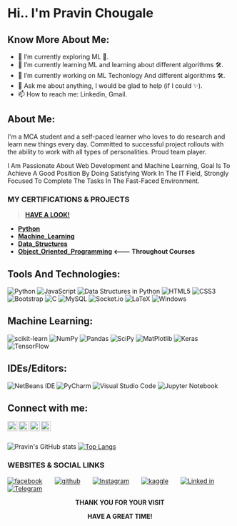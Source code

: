 <h1> Hi.. I'm Pravin Chougale </h1>
<h2>Know More About Me:</h2>

- 🔭 I’m currently exploring ML 🚀.
- 🌱 I’m currently learning ML and learning about different algorithms 🛠.
- 🌱 I’m currently working on ML Techonlogy And different algorithms 🛠.
- 💬 Ask me about anything, I would be glad to help (if I could ✨).
- 📫 How to reach me: Linkedin, Gmail.

<h2>About Me:</h2>

<p>
  I'm a MCA student and a self-paced learner who loves to do research and learn new things every day. Committed to successful project rollouts with the ability to work with all types of personalities. Proud team player.
</p>  

<p>
  I Am Passionate About Web Development and Machine Learning, Goal Is To Achieve A Good Position By Doing
Satisfying Work In The IT Field, Strongly Focused To Complete The Tasks In The Fast-Faced
Environment.
</p>


 ### MY CERTIFICATIONS & PROJECTS

>**[HAVE A LOOK!](https://github.com/Itspravin08/PROJECTS/blob/main/README.md#readme)**

 - **[Python](https://github.com/Itspravin08/MY-CERTIFICATIONS/blob/main/Python%20Certificate.pdf#Python)**
 - **[Machine_Learning](https://github.com/Itspravin08/MY-CERTIFICATIONS/blob/main/Machine%20Learning%20Certificate.pdf#Machine_Learning)**
 - **[Data_Structures ](https://github.com/Itspravin08/MY-CERTIFICATIONS/blob/main/Data%20Structures%20in%20Python%20Certificate.pdf#Data_Structures)**
 - **[Object_Oriented_Programming](https://github.com/Itspravin08/MY-CERTIFICATIONS/blob/main/Object%20Oriented%20Programming%20Certificate.pdf#Object_Oriented_Programming)          <--- Throughout Courses**



<h2>Tools And Technologies:</h2>
<p align="center">
  
![Python](https://img.shields.io/badge/python-darkblue?style=for-the-badge&logo=python&logoColor=white)
![JavaScript](https://img.shields.io/badge/javascript-%2320232a.svg?style=for-the-badge&logo=javascript&logoColor=white)
![Data Structures in Python](https://img.shields.io/badge/DataStructures-%23FF0000.svg?style=for-the-badge&logo=adobe&logoColor=white)
![HTML5](https://img.shields.io/badge/html5-%23E34F26.svg?style=for-the-badge&logo=html5&logoColor=white)
![CSS3](https://img.shields.io/badge/css3-%231572B6.svg?style=for-the-badge&logo=css3&logoColor=white)
![Bootstrap](https://img.shields.io/badge/bootstrap-%23563D7C.svg?style=for-the-badge&logo=bootstrap&logoColor=white)
![C](https://img.shields.io/badge/c-%2300599C.svg?style=for-the-badge&logo=c&logoColor=white)
![MySQL](https://img.shields.io/badge/mysql-%2300f.svg?style=for-the-badge&logo=mysql&logoColor=white)
![Socket.io](https://img.shields.io/badge/Socket.io-black?style=for-the-badge&logo=socket.io&badgeColor=010101)
![LaTeX](https://img.shields.io/badge/latex-%23008080.svg?style=for-the-badge&logo=latex&logoColor=white)
![Windows](https://img.shields.io/badge/Windows-0078D6?style=for-the-badge&logo=windows&logoColor=white)

</p>

<h2>Machine Learning:</h2>
<p align="center">
  
  ![scikit-learn](https://img.shields.io/badge/scikit--learn-%23CC0000.svg?style=for-the-badge&logo=scikit-learn&logoColor=white)
  ![NumPy](https://img.shields.io/badge/numpy-%23013243.svg?style=for-the-badge&logo=numpy&logoColor=white)
  ![Pandas](https://img.shields.io/badge/pandas-%23150458.svg?style=for-the-badge&logo=pandas&logoColor=white)
  ![SciPy](https://img.shields.io/badge/SciPy-%230C55A5.svg?style=for-the-badge&logo=scipy&logoColor=%white)
  ![MatPlotlib](https://img.shields.io/badge/MatPlotlib-%233F4F75.svg?style=for-the-badge&logo=plotly&logoColor=white)
  ![Keras](https://img.shields.io/badge/Keras-%23D00000.svg?style=for-the-badge&logo=Keras&logoColor=white)
  ![TensorFlow](https://img.shields.io/badge/TensorFlow-%23FF6F00.svg?style=for-the-badge&logo=TensorFlow&logoColor=white)
  
</p>

<h2>IDEs/Editors:</h2>
<p align="center">
  
  ![NetBeans IDE](https://img.shields.io/badge/NetBeansIDE-1B6AC6.svg?style=for-the-badge&logo=apache-netbeans-ide&logoColor=white)
  ![PyCharm](https://img.shields.io/badge/pycharm-143?style=for-the-badge&logo=pycharm&logoColor=black&color=black&labelColor=green)
  ![Visual Studio Code](https://img.shields.io/badge/Visual%20Studio%20Code-0078d7.svg?style=for-the-badge&logo=visual-studio-code&logoColor=white)
  ![Jupyter Notebook](https://img.shields.io/badge/jupyter-%23FA0F00.svg?style=for-the-badge&logo=jupyter&logoColor=white)
</p>

<h2>Connect with me:</h2>
<p align="left">
</a>
<a href="https://www.linkedin.com/in/pravin08">
  <img align="left" alt="Pravin's Linkdein" width="22px" src="https://cdn.jsdelivr.net/npm/simple-icons@v3/icons/linkedin.svg" />
</a>
<a href="https://github.com/Itspravin08">
  <img align="left" alt="Reeha's Github" width="22px" src="https://cdn.jsdelivr.net/npm/simple-icons@v3/icons/github.svg" />
</a>
<a href="https://instagram.com/its_pravin_official/">
  <img align="left" alt="Pravin's Instagram" width="22px" src="https://cdn.jsdelivr.net/npm/simple-icons@v3/icons/instagram.svg" />
</a>
<a href="https://www.facebook.com/pravin.chougale.374/">
  <img align="left" alt="Pravin's Facebook" width="22px" src="https://cdn.jsdelivr.net/npm/simple-icons@v3/icons/facebook.svg" />
</a>
</p>
<br><br>

![Pravin's GitHub stats](https://github-readme-stats.vercel.app/api?username=Itspravin08&show_icons=true&theme=highcontrast)
[![Top Langs](https://github-readme-stats.vercel.app/api/top-langs/?username=Itspravin08&layout=compact&theme=highcontrast)](https://github.com/Itspravin08/github-readme-stats)







### WEBSITES & SOCIAL LINKS

[![facebook](https://user-images.githubusercontent.com/54937357/127763744-3a5c9e3d-16b0-4633-a462-054c054830f4.png)]() &nbsp; &nbsp; &nbsp;
[![github](https://user-images.githubusercontent.com/54937357/126553108-d50d51f3-5d73-46a9-bd47-9ce55eae1d4c.png)](https://www.github.com/Itspravin08) &nbsp; &nbsp; &nbsp;
[![Instagram](https://user-images.githubusercontent.com/54937357/128647103-fc9fe915-e8b1-4152-b5d8-51b42933953a.jpg)](https://www.instagram.com/its_pravin_official/) &nbsp; &nbsp; &nbsp;
[![kaggle](https://user-images.githubusercontent.com/54937357/126513065-fc04f954-a3b4-4e9d-878b-92b6c0d61753.jpg)](https://www.kaggle.com/pravinchougale15) &nbsp; &nbsp; &nbsp;
[![Linked in](https://user-images.githubusercontent.com/54937357/126513520-a9a3a301-101c-4e39-ab00-a2ec114da8e7.png)](https://www.linkedin.com/in/pravin08/) &nbsp; &nbsp; &nbsp;
[![Telegram](https://user-images.githubusercontent.com/54937357/126516748-eeb985b4-1341-4e6d-9cf1-d3f0d8ec6a91.jpg)]() &nbsp; &nbsp; &nbsp;


**<p align="center"> <b> THANK YOU FOR YOUR VISIT <b> </p>**

**<p align="center"> <b> HAVE A GREAT TIME! <b> </p>**

##



